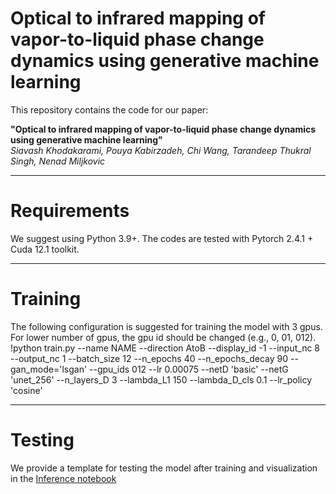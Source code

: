 # Optical to infrared mapping of vapor-to-liquid phase change dynamics using generative machine learning

This repository contains the code for our paper:

**"Optical to infrared mapping of vapor-to-liquid phase change dynamics using generative machine learning"**  
*Siavash Khodakarami, Pouya Kabirzadeh, Chi Wang, Tarandeep Thukral Singh, Nenad Miljkovic*  

---
# Requirements

We suggest using Python 3.9+. The codes are tested with Pytorch 2.4.1 + Cuda 12.1 toolkit.

---
# Training
The following configuration is suggested for training the model with 3 gpus. For lower number of gpus, the gpu id should be changed (e.g., 0, 01, 012).    
!python train.py --name NAME  --direction AtoB --display_id -1 --input_nc 8 --output_nc 1 --batch_size 12 --n_epochs 40 --n_epochs_decay 90 --gan_mode='lsgan' --gpu_ids 012 --lr 0.00075 --netD 'basic' --netG 'unet_256' --n_layers_D 3 --lambda_L1 150 --lambda_D_cls 0.1 --lr_policy 'cosine'  

---
# Testing
We provide a template for testing the model after training and visualization in the [Inference notebook](https://github.com/SiaK4/cGAN-image-to-temperature-mapping/Inference.ipynb)  
